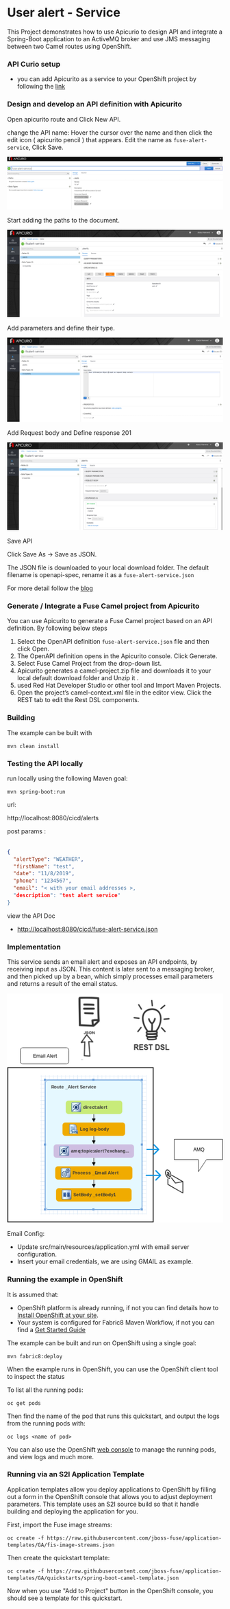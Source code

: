 #  User alert - Service 

This Project demonstrates how to use Apicurio to design API and integrate a Spring-Boot application to an ActiveMQ broker and use JMS messaging between two Camel routes using OpenShift.

### API Curio setup 

- you can add Apicurito as a service to your OpenShift project by following the [link](/setup/adding_apicurito_as_a_service_ocp.md)
  
### Design and develop an API definition with Apicurito

Open apicurito route and Click New API.
                             
change the API name: Hover the cursor over the name and then click the edit icon (  apicurito pencil ) that appears.
Edit the name as ```fuse-alert-service```, Click Save.                             


 ![alt text](../images/alert-newapi.png "Create the API (service)")

Start adding the paths to the document.

 ![alt text](../images/alert-addpath.png "Add Path")


Add parameters and define their type.

 
  ![alt text](../images/alert-datatype.png "Add parameters")

Add Request body and Define response 201

 ![alt text](../images/alert-reqbody.png "Add Operation")


Save API 
  
Click Save As → Save as JSON.

The JSON file is downloaded to your local download folder. The default filename is openapi-spec, rename it as a ``fuse-alert-service.json``

For more detail follow the [blog](https://access.redhat.com/documentation/en-us/red_hat_fuse/7.2/html-single/designing_apis_with_apicurito/index#p_creating_api_create-api-definition)

###  Generate / Integrate a Fuse Camel project from Apicurito

You can use Apicurito to generate a Fuse Camel project based on an API definition. By following below steps

1. Select the OpenAPI definition ```fuse-alert-service.json``` file and then click Open.  
2. The OpenAPI definition opens in the Apicurito console. Click Generate.
2. Select Fuse Camel Project from the drop-down list.
3. Apicurito generates a camel-project.zip file and downloads it to your local default download folder and Unzip it .
4. used Red Hat Developer Studio or other tool and Import  Maven Projects.
5. Open the project’s camel-context.xml file in the editor view. Click the REST tab to edit the Rest DSL components.

 

### Building

The example can be built with

    mvn clean install

### Testing the API locally

run locally using the following Maven goal:


    mvn spring-boot:run


url: 

http://localhost:8080/cicd/alerts

post params :

```json

{
  "alertType": "WEATHER",
  "firstName": "test",
  "date": "11/8/2019",
  "phone": "1234567",
  "email": "< with your email addresses >,
  "description": "test alert service"
}

```
view the API Doc       
   
   - <http://localhost:8080/cicd/fuse-alert-service.json>    
    
### Implementation


This service sends an email alert and exposes an API endpoints, by receiving input as JSON. This content is later sent to a messaging broker, and then picked up by a bean, which simply processes email parameters and returns a result of the email status.


  ![alt text](../images/Service2.png "Fuse Service 2")

Email Config:

 - Update src/main/resources/application.yml with email server configuration.
 - Insert your email credentials, we are using GMAIL as example.

### Running the example in OpenShift

It is assumed that:
- OpenShift platform is already running, if not you can find details how to [Install OpenShift at your site](https://docs.openshift.com/container-platform/3.3/install_config/index.html).
- Your system is configured for Fabric8 Maven Workflow, if not you can find a [Get Started Guide](https://access.redhat.com/documentation/en/red-hat-xpaas/0/single/red-hat-jboss-fuse-integration-services-20-for-openshift)

The example can be built and run on OpenShift using a single goal:

    mvn fabric8:deploy

When the example runs in OpenShift, you can use the OpenShift client tool to inspect the status

To list all the running pods:

    oc get pods

Then find the name of the pod that runs this quickstart, and output the logs from the running pods with:

    oc logs <name of pod>

You can also use the OpenShift [web console](https://docs.openshift.com/container-platform/3.3/getting_started/developers_console.html#developers-console-video) to manage the
running pods, and view logs and much more.

### Running via an S2I Application Template

Application templates allow you deploy applications to OpenShift by filling out a form in the OpenShift console that allows you to adjust deployment parameters.  This template uses an S2I source build so that it handle building and deploying the application for you.

First, import the Fuse image streams:

    oc create -f https://raw.githubusercontent.com/jboss-fuse/application-templates/GA/fis-image-streams.json

Then create the quickstart template:

    oc create -f https://raw.githubusercontent.com/jboss-fuse/application-templates/GA/quickstarts/spring-boot-camel-template.json

Now when you use "Add to Project" button in the OpenShift console, you should see a template for this quickstart. 

